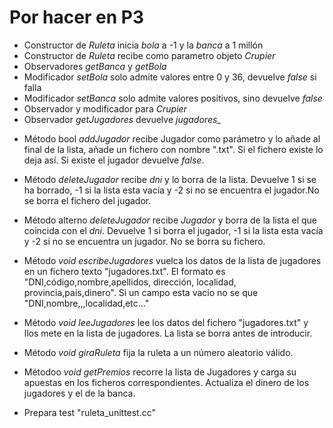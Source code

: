 Por hacer en P3
==========
+ Constructor de *Ruleta* inicia *bola* a -1 y la *banca* a 1 millón
+ Constructor de *Ruleta* recibe como parametro objeto *Crupier*
+ Observadores *getBanca* y *getBola*
+ Modificador *setBola* solo admite valores entre 0 y 36, devuelve *false* si falla
+ Modificador *setBanca* solo admite valores positivos, sino devuelve *false*
+ Observador y modificador para *Crupier*
+ Observador *getJugadores* devuelve *jugadores_*

- Método bool *addJugador* recibe Jugador como parámetro y lo añade al final de la lista, añade un fichero con nombre "<dni-jugador>.txt". Si el fichero existe lo deja así. Si existe el jugador devuelve *false*.

- Método *deleteJugador* recibe *dni* y lo borra de la lista. Devuelve 1 si se ha borrado, -1 si la lista esta vacía y -2 si no se encuentra el jugador.No se borra el fichero del jugador.

- Método alterno *deleteJugador* recibe *Jugador* y borra de la lista el que coincida con el *dni*. Devuelve 1 si borra el jugador, -1 si la lista esta vacía y -2 si no se encuentra un jugador. No se borra su fichero.

- Método *void* *escribeJugadores* vuelca los datos de la lista de jugadores en un fichero texto "jugadores.txt". El formato es "DNI,código,nombre,apellidos, dirección, localidad, provincia,pais,dinero". Si un campo esta vacío no se que "DNI,nombre,,,localidad,etc..."

- Método *void* *leeJugadores* lee los datos del fichero "jugadores.txt" y llos mete en la lista de jugadores. La lista se borra antes de introducir.

- Método *void* *giraRuleta* fija la ruleta a un número aleatorio válido.

- Métodoo *void* *getPremios* recorre la lista de Jugadores y carga su apuestas en los ficheros correspondientes. Actualiza el dinero de los jugadores y el de la banca.

- Prepara test "ruleta_unittest.cc"


